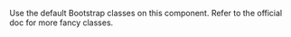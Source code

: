 Use the default Bootstrap classes on this component. Refer to the official doc for more fancy classes.
